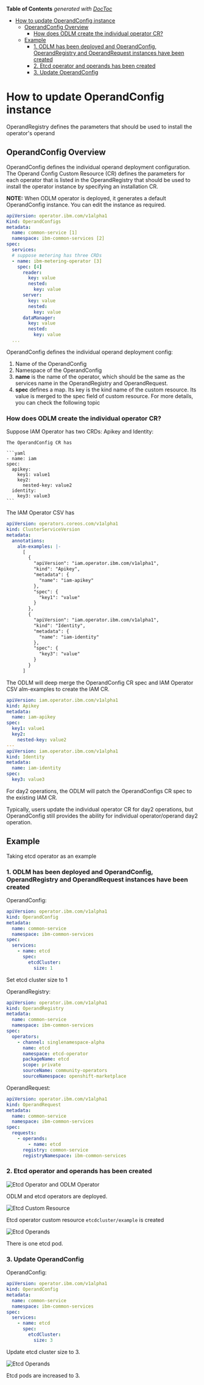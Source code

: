 <!-- START doctoc generated TOC please keep comment here to allow auto update -->
<!-- DON'T EDIT THIS SECTION, INSTEAD RE-RUN doctoc TO UPDATE -->
**Table of Contents**  *generated with [DocToc](https://github.com/thlorenz/doctoc)*

- [How to update OperandConfig instance](#how-to-update-operandconfig-instance)
  - [OperandConfig Overview](#operandconfig-overview)
    - [How does ODLM create the individual operator CR?](#how-does-odlm-create-the-individual-operator-cr)
  - [Example](#example)
    - [1. ODLM has been deployed and OperandConfig, OperandRegistry and OperandRequest instances have been created](#1-odlm-has-been-deployed-and-operandconfig-operandregistry-and-operandrequest-instances-have-been-created)
    - [2. Etcd operator and operands has been created](#2-etcd-operator-and-operands-has-been-created)
    - [3. Update OperandConfig](#3-update-operandconfig)

<!-- END doctoc generated TOC please keep comment here to allow auto update -->

# How to update OperandConfig instance

OperandRegistry defines the parameters that should be used to install the operator's operand

## OperandConfig Overview

OperandConfig defines the individual operand deployment configuration. The Operand Config Custom Resource (CR) defines the parameters for each operator that is listed in the OperandRegistry that should be used to install the operator instance by specifying an installation CR.

**NOTE:** When ODLM operator is deployed, it generates a default OperandConfig instance. You can edit the instance as required.

```yaml
apiVersion: operator.ibm.com/v1alpha1
Kind: OperandConfigs
metadata:
  name: common-service [1]
  namespace: ibm-common-services [2]
spec:
  services:
  # suppose metering has three CRDs
  - name: ibm-metering-operator [3]
    spec: [4]
      reader:
        key: value
        nested:
          key: value
      server:
        key: value
        nested:
          key: value
      dataManager:
        key: value
        nested:
          key: value
  ...
```

OperandConfig defines the individual operand deployment config:

  1. Name of the OperandConfig
  2. Namespace of the OperandConfig
  3. **name** is the name of the operator, which should be the same as the services name in the OperandRegistry and OperandRequest.
  4. **spec** defines a map. Its key is the kind name of the custom resource. Its value is merged to the spec field of custom resource. For more details, you can check the following topic

### How does ODLM create the individual operator CR?

Suppose IAM Operator has two CRDs: Apikey and Identity:

    The OperandConfig CR has

    ```yaml
    - name: iam
    spec:
      apikey:
        key1: value1
        key2:
          nested-key: value2
      identity:
        key3: value3
    ```

The IAM Operator CSV has

```yaml
apiVersion: operators.coreos.com/v1alpha1
kind: ClusterServiceVersion
metadata:
  annotations:
    alm-examples: |-
      [
        {
          "apiVersion": "iam.operator.ibm.com/v1alpha1",
          "kind": "Apikey",
          "metadata": {
            "name": "iam-apikey"
          },
          "spec": {
            "key1": "value"
          }
        },
        {
          "apiVersion": "iam.operator.ibm.com/v1alpha1",
          "kind": "Identity",
          "metadata": {
            "name": "iam-identity"
          },
          "spec": {
            "key3": "value"
          }
        }
      ]
```

The ODLM will deep merge the OperandConfig CR spec and IAM Operator CSV alm-examples to create the IAM CR.

```yaml
apiVersion: iam.operator.ibm.com/v1alpha1
kind: Apikey
metadata:
  name: iam-apikey
spec:
  key1: value1
  key2:
    nested-key: value2
---
apiVersion: iam.operator.ibm.com/v1alpha1
kind: Identity
metadata:
  name: iam-identity
spec:
  key3: value3
```

For day2 operations, the ODLM will patch the OperandConfigs CR spec to the existing IAM CR.

Typically, users update the individual operator CR for day2 operations, but OperandConfig still provides the ability for individual operator/operand day2 operation.

## Example

Taking etcd operator as an example

### 1. ODLM has been deployed and OperandConfig, OperandRegistry and OperandRequest instances have been created

OperandConfig:

```yaml
apiVersion: operator.ibm.com/v1alpha1
kind: OperandConfig
metadata:
  name: common-service
  namespace: ibm-common-services
spec:
  services:
    - name: etcd
      spec:
        etcdCluster:
          size: 1
```

Set etcd cluster size to 1

OperandRegistry:

```yaml
apiVersion: operator.ibm.com/v1alpha1
kind: OperandRegistry
metadata:
  name: common-service
  namespace: ibm-common-services
spec:
  operators:
    - channel: singlenamespace-alpha
      name: etcd
      namespace: etcd-operator
      packageName: etcd
      scope: private
      sourceName: community-operators
      sourceNamespace: openshift-marketplace
```

OperandRequest:

```yaml
apiVersion: operator.ibm.com/v1alpha1
kind: OperandRequest
metadata:
  name: common-service
  namespace: ibm-common-services
spec:
  requests:
    - operands:
        - name: etcd
      registry: common-service
      registryNamespace: ibm-common-services
```

### 2. Etcd operator and operands has been created

![Etcd Operator and ODLM Operator](../images/before-update.png)

ODLM and etcd operators are deployed.

![Etcd Custom Resource](../images/etcd-cluster-before.png)

Etcd operator custom resource `etcdcluster/example` is created

![Etcd Operands](../images/etcd-cluster-example-before.png)

There is one etcd pod.

### 3. Update OperandConfig

OperandConfig:

```yaml
apiVersion: operator.ibm.com/v1alpha1
kind: OperandConfig
metadata:
  name: common-service
  namespace: ibm-common-services
spec:
  services:
    - name: etcd
      spec:
        etcdCluster:
          size: 3
```

Update etcd cluster size to 3.

![Etcd Operands](../images/etcd-cluster-example-after.png)

Etcd pods are increased to 3.
